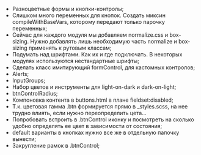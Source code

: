 * Разноцветные формы и кнопки-контролы;
* Слишком много переменных для кнопок. Создать миксин compileWithBaseVars, которому передают только парочку переменных;
* Сейчас для каждого модуля мы добавляем normalize.css и box-sizing. Нужно добавлять лишь необходимую часть normalize и box-sizing применять к рутовым классам;
* Подумать над шрифтами. Как их и где подключать. В некоторых модулях используются нестандартные шрифты;
* Сделать класс имитирующий formControl, для кастомных контролов;
* Alerts;
* InputGroups;
* Набор цветов и инструменты для light-on-dark и dark-on-light;
* btnControlRadius;
* Компоновка контента в buttons.html в плане fieldset:disabled;
* Т.к. цветовая гамма .btn формируется прямо в _styles.scss, на нее трудно влиять, если нужно переопределить цета...
* Попробовать встроить в .btnControl иконку и посмотреть на сколько удобно определять ее цвет в зависимости от состояния;
* default варианты в кнопках нужно все же в отдельную папочку вынести;
* Закругление рамок в .btnControl;
